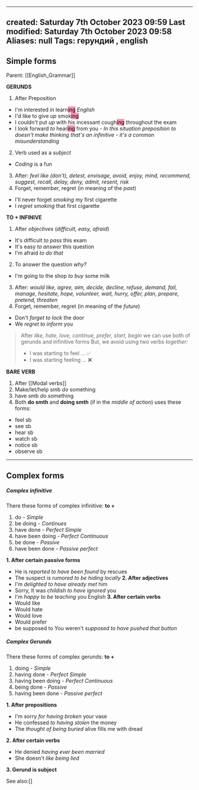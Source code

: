 

---
created: Saturday 7th October 2023 09:59
Last modified: Saturday 7th October 2023 09:58
Aliases: null
Tags: герундий ,  english
---


## Simple forms

Parent: [[English_Grammar]]

**GERUNDS**
1. After Preposition  
- I'm interested *in* learn<mark style="background: #FF5582A6;">ing</mark> *English*
- I'd like to give *up* smok<mark style="background: #FF5582A6;">ing</mark>
- I couldn't put *up* with his incessant cough<mark style="background: #FF5582A6;">ing</mark> throughout the exam 
- I look forward *to* hear<mark style="background: #FF5582A6;">ing</mark> from you - *In this situation preposition to doesn't make thinking that's an infinitive - it's a common misunderstanding*
2. Verb used as a *subject* 
- *Coding* is a fun
3. After:
*feel like (don't), detest, envisage, avoid, enjoy, mind, recommend, suggest, recall, delay, deny, admit, resent, risk*
4. Forget, remember, regret (in meaning of the *past*)
- I'll never forget *smoking* my first cigarette 
- I *regret smoking* that first cigarette

**TO + INFINIVE**
1. After *objectives*  (*difficult, easy, afraid*)
- It's difficult *to pass* this exam
- It's easy *to answer* this question
- I'm afraid *to do that*
2. To answer the question *why?*
- I'm going to the shop *to buy* some milk
3. After:
*would like, agree, aim, decide, decline, refuse, demand, fail, manage, hesitate, hope, volunteer, wait, hurry, offer, plan, prepare, pretend, threaten*
4. Forget, remember, regret (in meaning of the *future*)
- Don't *forget to lock* the door
- We *regret to inform* you 


>After *like, hate, love, continue, prefer, start, begin* we can use both of gerunds and infinitive forms
>But, we avoid using two verbs *together:*
>- I was starting to feel ... ✅
>- I was starting feeling ... ❌

**BARE VERB**
1. After [[Modal verbs]]
2. Make/let/help smb *do* something
3. have smb *do* something
4. Both **do smth** and **doing smth** (if in the *middle of action*) uses these forms:
- feel sb
- see sb
- hear sb 
- watch sb
- notice sb
- observe sb

---
## Complex forms

##### **Complex infinitive**
There these forms of complex infinitive:
**to +**
1. do - *Simple*
2. be doing - *Continues*
3. have done - *Perfect Simple*
4. have been doing - *Perfect Continuous*
5. be done - *Passive*
6. have been done - *Passive perfect*


**1. After certain passive forms**
- He is *reported to have been found* by rescues
- The suspect *is rumored to be hiding locally*
**2. After adjectives**
- I'm *delighted to have already met* him
- Sorry, It was *childish to have ignored* you
- I'm *happy to be teaching* you English
**3. After certain verbs**
- Would like
- Would hate
- Would love
- Would prefer
- be supposed to
You weren't *supposed to have pushed that button*


##### **Complex Gerunds**

There these forms of complex gerunds:
**to +**
1. doing - *Simple*
2. having done - *Perfect Simple*
4. having been doing - *Perfect Continuous*
5. being done - *Passive*
6. having been done - *Passive perfect*

**1. After prepositions**
- I'm sorry *for having broken* your vase
- He confessed *to having stolen* the money
- The *thought of being buried* alive fills me with dread

**2. After certain verbs**
- He denied *having ever been married*
- She doesn't *like being lied*

**3. Gerund is subject**

See also:[]